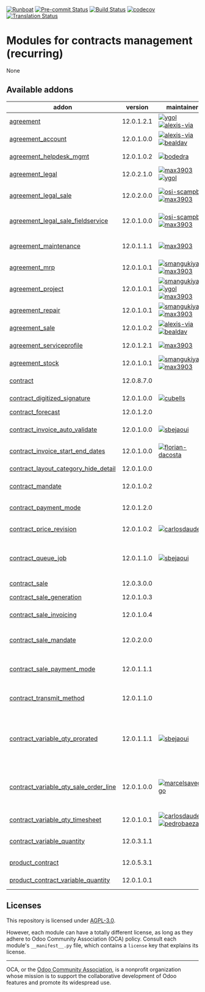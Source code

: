 
[![Runboat](https://img.shields.io/badge/runboat-Try%20me-875A7B.png)](https://runboat.odoo-community.org/builds?repo=OCA/contract&target_branch=12.0)
[![Pre-commit Status](https://github.com/OCA/contract/actions/workflows/pre-commit.yml/badge.svg?branch=12.0)](https://github.com/OCA/contract/actions/workflows/pre-commit.yml?query=branch%3A12.0)
[![Build Status](https://github.com/OCA/contract/actions/workflows/test.yml/badge.svg?branch=12.0)](https://github.com/OCA/contract/actions/workflows/test.yml?query=branch%3A12.0)
[![codecov](https://codecov.io/gh/OCA/contract/branch/12.0/graph/badge.svg)](https://codecov.io/gh/OCA/contract)
[![Translation Status](https://translation.odoo-community.org/widgets/contract-12-0/-/svg-badge.svg)](https://translation.odoo-community.org/engage/contract-12-0/?utm_source=widget)

<!-- /!\ do not modify above this line -->

# Modules for contracts management (recurring)

None

<!-- /!\ do not modify below this line -->

<!-- prettier-ignore-start -->

[//]: # (addons)

Available addons
----------------
addon | version | maintainers | summary
--- | --- | --- | ---
[agreement](agreement/) | 12.0.1.2.1 | [![ygol](https://github.com/ygol.png?size=30px)](https://github.com/ygol) [![alexis-via](https://github.com/alexis-via.png?size=30px)](https://github.com/alexis-via) | Adds an agreement object
[agreement_account](agreement_account/) | 12.0.1.0.0 | [![alexis-via](https://github.com/alexis-via.png?size=30px)](https://github.com/alexis-via) [![bealdav](https://github.com/bealdav.png?size=30px)](https://github.com/bealdav) | Agreement on invoices
[agreement_helpdesk_mgmt](agreement_helpdesk_mgmt/) | 12.0.1.0.2 | [![bodedra](https://github.com/bodedra.png?size=30px)](https://github.com/bodedra) | Link a helpdesk ticket to an agreement
[agreement_legal](agreement_legal/) | 12.0.2.1.0 | [![max3903](https://github.com/max3903.png?size=30px)](https://github.com/max3903) [![ygol](https://github.com/ygol.png?size=30px)](https://github.com/ygol) | Manage Agreements, LOI and Contracts
[agreement_legal_sale](agreement_legal_sale/) | 12.0.2.0.0 | [![osi-scampbell](https://github.com/osi-scampbell.png?size=30px)](https://github.com/osi-scampbell) [![max3903](https://github.com/max3903.png?size=30px)](https://github.com/max3903) | Create an agreement when the sale order is confirmed
[agreement_legal_sale_fieldservice](agreement_legal_sale_fieldservice/) | 12.0.1.0.0 | [![osi-scampbell](https://github.com/osi-scampbell.png?size=30px)](https://github.com/osi-scampbell) [![max3903](https://github.com/max3903.png?size=30px)](https://github.com/max3903) | Create an agreement when the sale order is confirmed
[agreement_maintenance](agreement_maintenance/) | 12.0.1.1.1 | [![max3903](https://github.com/max3903.png?size=30px)](https://github.com/max3903) | Manage maintenance agreements and contracts
[agreement_mrp](agreement_mrp/) | 12.0.1.0.1 | [![smangukiya](https://github.com/smangukiya.png?size=30px)](https://github.com/smangukiya) [![max3903](https://github.com/max3903.png?size=30px)](https://github.com/max3903) | Link manufacturing orders to an agreement
[agreement_project](agreement_project/) | 12.0.1.0.1 | [![smangukiya](https://github.com/smangukiya.png?size=30px)](https://github.com/smangukiya) [![ygol](https://github.com/ygol.png?size=30px)](https://github.com/ygol) [![max3903](https://github.com/max3903.png?size=30px)](https://github.com/max3903) | Link projects to an agreement
[agreement_repair](agreement_repair/) | 12.0.1.0.1 | [![smangukiya](https://github.com/smangukiya.png?size=30px)](https://github.com/smangukiya) [![max3903](https://github.com/max3903.png?size=30px)](https://github.com/max3903) | Link repair orders to an agreement
[agreement_sale](agreement_sale/) | 12.0.1.0.2 | [![alexis-via](https://github.com/alexis-via.png?size=30px)](https://github.com/alexis-via) [![bealdav](https://github.com/bealdav.png?size=30px)](https://github.com/bealdav) | Agreement on sales
[agreement_serviceprofile](agreement_serviceprofile/) | 12.0.1.2.1 | [![max3903](https://github.com/max3903.png?size=30px)](https://github.com/max3903) | Adds an Agreement Service Profile object
[agreement_stock](agreement_stock/) | 12.0.1.0.1 | [![smangukiya](https://github.com/smangukiya.png?size=30px)](https://github.com/smangukiya) [![max3903](https://github.com/max3903.png?size=30px)](https://github.com/max3903) | Link picking to an agreement
[contract](contract/) | 12.0.8.7.0 |  | Recurring - Contracts Management
[contract_digitized_signature](contract_digitized_signature/) | 12.0.1.0.0 | [![cubells](https://github.com/cubells.png?size=30px)](https://github.com/cubells) | Contract Digitized Signature
[contract_forecast](contract_forecast/) | 12.0.1.2.0 |  | Contract forecast
[contract_invoice_auto_validate](contract_invoice_auto_validate/) | 12.0.1.0.0 | [![sbejaoui](https://github.com/sbejaoui.png?size=30px)](https://github.com/sbejaoui) | This addon auto-validate invoices after its creation from a contract
[contract_invoice_start_end_dates](contract_invoice_start_end_dates/) | 12.0.1.0.0 | [![florian-dacosta](https://github.com/florian-dacosta.png?size=30px)](https://github.com/florian-dacosta) | Contract Invoice Start End Dates
[contract_layout_category_hide_detail](contract_layout_category_hide_detail/) | 12.0.1.0.0 |  | Hide details for sections in Contract lines
[contract_mandate](contract_mandate/) | 12.0.1.0.2 |  | Mandate in contracts and their invoices
[contract_payment_mode](contract_payment_mode/) | 12.0.1.2.0 |  | Payment mode in contracts and their invoices
[contract_price_revision](contract_price_revision/) | 12.0.1.0.2 | [![carlosdauden](https://github.com/carlosdauden.png?size=30px)](https://github.com/carlosdauden) | Easy revision of contract prices
[contract_queue_job](contract_queue_job/) | 12.0.1.1.0 | [![sbejaoui](https://github.com/sbejaoui.png?size=30px)](https://github.com/sbejaoui) | This addon make contract invoicing cron plan each contract in a job instead of creating all invoices in one transaction
[contract_sale](contract_sale/) | 12.0.3.0.0 |  | Contract from Sale
[contract_sale_generation](contract_sale_generation/) | 12.0.1.0.3 |  | Contracts Management - Recurring Sales
[contract_sale_invoicing](contract_sale_invoicing/) | 12.0.1.0.4 |  | Include sales to invoice in contract invoice creation
[contract_sale_mandate](contract_sale_mandate/) | 12.0.2.0.0 |  | This module manages the banking mandate from the sale order to the contract.
[contract_sale_payment_mode](contract_sale_payment_mode/) | 12.0.1.1.1 |  | This addon manages payment mode from sale order to contract.
[contract_transmit_method](contract_transmit_method/) | 12.0.1.1.0 |  | Set transmit method (email, post, portal, ...) in contracts and propagate it to invoices.
[contract_variable_qty_prorated](contract_variable_qty_prorated/) | 12.0.1.1.1 | [![sbejaoui](https://github.com/sbejaoui.png?size=30px)](https://github.com/sbejaoui) | This module adds a formula to compute prorated quantity to invoice as extension of the module contract_variable_quantity
[contract_variable_qty_sale_order_line](contract_variable_qty_sale_order_line/) | 12.0.1.0.0 | [![marcelsavegnago](https://github.com/marcelsavegnago.png?size=30px)](https://github.com/marcelsavegnago) | This module adds a formula to compute sale order line quantity to invoice as extension of the module contract_variable_quantity
[contract_variable_qty_timesheet](contract_variable_qty_timesheet/) | 12.0.1.0.1 | [![carlosdauden](https://github.com/carlosdauden.png?size=30px)](https://github.com/carlosdauden) [![pedrobaeza](https://github.com/pedrobaeza.png?size=30px)](https://github.com/pedrobaeza) | Add formula to invoice
[contract_variable_quantity](contract_variable_quantity/) | 12.0.3.1.1 |  | Variable quantity in contract recurrent invoicing
[product_contract](product_contract/) | 12.0.5.3.1 |  | Recurring - Product Contract
[product_contract_variable_quantity](product_contract_variable_quantity/) | 12.0.1.0.1 |  | Product contract with variable quantity

[//]: # (end addons)

<!-- prettier-ignore-end -->

## Licenses

This repository is licensed under [AGPL-3.0](LICENSE).

However, each module can have a totally different license, as long as they adhere to Odoo Community Association (OCA)
policy. Consult each module's `__manifest__.py` file, which contains a `license` key
that explains its license.

----
OCA, or the [Odoo Community Association](http://odoo-community.org/), is a nonprofit
organization whose mission is to support the collaborative development of Odoo features
and promote its widespread use.
